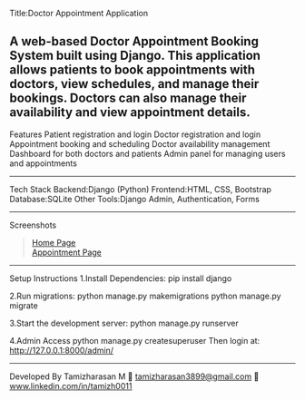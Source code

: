 Title:Doctor Appointment Application

A web-based **Doctor Appointment Booking System** built using **Django**. This application allows patients to book appointments with doctors, view schedules, and manage their bookings. Doctors can also manage their availability and view appointment details.
---
Features
  Patient registration and login
  Doctor registration and login
  Appointment booking and scheduling
  Doctor availability management
  Dashboard for both doctors and patients
  Admin panel for managing users and appointments

---
Tech Stack
  Backend:Django (Python)
  Frontend:HTML, CSS, Bootstrap
  Database:SQLite
  Other Tools:Django Admin, Authentication, Forms

---
Screenshots 
> [Home Page](screenshots/home.png)  
> [Appointment Page](screenshots/appointment.png)

---
Setup Instructions
1.Install Dependencies:
   pip install django

2.Run migrations:
  python manage.py makemigrations
  python manage.py migrate

3.Start the development server:
  python manage.py runserver

4.Admin Access
  python manage.py createsuperuser
  Then login at: http://127.0.0.1:8000/admin/

---
Developed By
Tamizharasan M
📧 tamizharasan3899@gmail.com
🔗 www.linkedin.com/in/tamizh0011


  



